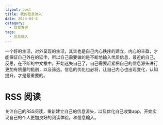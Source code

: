 ```yaml
---
layout: post
title: 我的信息输入
date: 2024-04-6
category:
  - 自我管理
tags:
  - 信息输入
---
```


一个好的生活，对外呈现的生活，其实也是自己内心秩序的建立，内心的丰盈，才能保证自己外在的延申，所以自己需要做的是不断地输入优质信息，最近的自己，反思，在不断的中文推中，开始迷失自己了，自己需要赶紧把自己的信息源头进行更加有质量的甄别，以及筛选。信息的优化也必将，让自己内心也出现变化，认知提升，才是最重要的。

# RSS 阅读

关注自己的RSS阅读，重新建立自己的信息源头，以及优化自己收集app，开始实现自己的个人更加良好的阅读体验，和信息输入。
